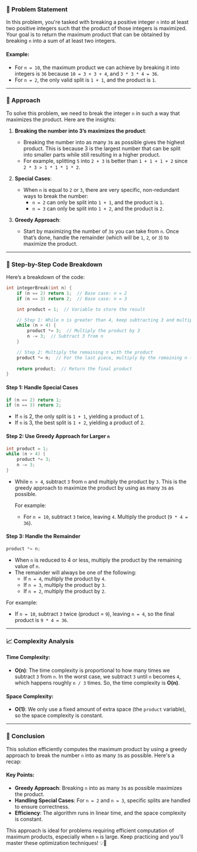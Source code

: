 ### 🚀 Problem Statement

In this problem, you're tasked with breaking a positive integer `n` into at least two positive integers such that the product of those integers is maximized. Your goal is to return the maximum product that can be obtained by breaking `n` into a sum of at least two integers.

#### Example:
- For `n = 10`, the maximum product we can achieve by breaking it into integers is `36` because `10 = 3 + 3 + 4`, and `3 * 3 * 4 = 36`.
- For `n = 2`, the only valid split is `1 + 1`, and the product is `1`.

---

### 🧠 Approach

To solve this problem, we need to break the integer `n` in such a way that maximizes the product. Here are the insights:

1. **Breaking the number into 3’s maximizes the product**:
   - Breaking the number into as many `3`s as possible gives the highest product. This is because 3 is the largest number that can be split into smaller parts while still resulting in a higher product.
   - For example, splitting `5` into `2 + 3` is better than `1 + 1 + 1 + 2` since `2 * 3 > 1 * 1 * 1 * 2`.

2. **Special Cases**:
   - When `n` is equal to `2` or `3`, there are very specific, non-redundant ways to break the number:
     - `n = 2` can only be split into `1 + 1`, and the product is `1`.
     - `n = 3` can only be split into `1 + 2`, and the product is `2`.

3. **Greedy Approach**:
   - Start by maximizing the number of `3`s you can take from `n`. Once that’s done, handle the remainder (which will be `1`, `2`, or `3`) to maximize the product.

---

### 🔨 Step-by-Step Code Breakdown

Here’s a breakdown of the code:

```cpp
int integerBreak(int n) {
    if (n == 2) return 1;  // Base case: n = 2
    if (n == 3) return 2;  // Base case: n = 3

    int product = 1;  // Variable to store the result

    // Step 1: While n is greater than 4, keep subtracting 3 and multiplying the result by 3
    while (n > 4) {
        product *= 3;  // Multiply the product by 3
        n -= 3;  // Subtract 3 from n
    }

    // Step 2: Multiply the remaining n with the product
    product *= n;  // For the last piece, multiply by the remaining n (which will be 2, 3, or 4)
    
    return product;  // Return the final product
}
```

#### Step 1: Handle Special Cases

```cpp
if (n == 2) return 1;
if (n == 3) return 2;
```
- If `n` is 2, the only split is `1 + 1`, yielding a product of `1`.
- If `n` is 3, the best split is `1 + 2`, yielding a product of `2`.

#### Step 2: Use Greedy Approach for Larger `n`

```cpp
int product = 1;
while (n > 4) {
    product *= 3;
    n -= 3;
}
```
- While `n > 4`, subtract `3` from `n` and multiply the product by `3`. This is the greedy approach to maximize the product by using as many `3`s as possible.

  For example:
  - For `n = 10`, subtract `3` twice, leaving `4`. Multiply the product (`9 * 4 = 36`).

#### Step 3: Handle the Remainder

```cpp
product *= n;
```
- When `n` is reduced to 4 or less, multiply the product by the remaining value of `n`.
- The remainder will always be one of the following:
  - If `n = 4`, multiply the product by `4`.
  - If `n = 3`, multiply the product by `3`.
  - If `n = 2`, multiply the product by `2`.

For example:
- If `n = 10`, subtract `3` twice (product = `9`), leaving `n = 4`, so the final product is `9 * 4 = 36`.

---

### 📈 Complexity Analysis

#### Time Complexity:
- **O(n)**: The time complexity is proportional to how many times we subtract `3` from `n`. In the worst case, we subtract `3` until `n` becomes `4`, which happens roughly `n / 3` times. So, the time complexity is **O(n)**.

#### Space Complexity:
- **O(1)**: We only use a fixed amount of extra space (the `product` variable), so the space complexity is constant.

---

### 🏁 Conclusion

This solution efficiently computes the maximum product by using a greedy approach to break the number `n` into as many `3`s as possible. Here's a recap:

#### Key Points:
- **Greedy Approach**: Breaking `n` into as many `3`s as possible maximizes the product.
- **Handling Special Cases**: For `n = 2` and `n = 3`, specific splits are handled to ensure correctness.
- **Efficiency**: The algorithm runs in linear time, and the space complexity is constant.

This approach is ideal for problems requiring efficient computation of maximum products, especially when `n` is large. Keep practicing and you'll master these optimization techniques! 💡💪